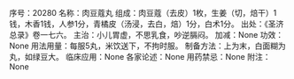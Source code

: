 序号：20280
名称：肉豆蔻丸
组成：肉豆蔻（去皮）1枚，生姜（切，焙干）1钱，木香1钱，人参1分，青橘皮（汤浸，去白，焙）1分，白术1分。
出处：《圣济总录》卷一七六。
主治：小儿胃虚，不思乳食，吵逆膈闷。
加减：None
功效：None
用法用量：每服5丸，米饮送下，不拘时服。
制备方法：上为末，白面糊为丸，如绿豆大。
临床应用：None
各家论述：None
用药禁忌：None
附注：None
